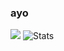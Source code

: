 ### ayo
![](https://vulkan.lunarg.com/img/vulkan/vulkan-small-badge.png)
![Stats](https://github-readme-stats.vercel.app/api?username=nclettiere&count_private=true&include_all_commits=true)
